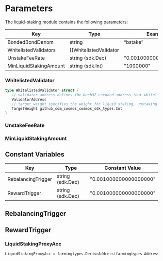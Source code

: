 <!-- order: 7 -->

# Parameters

The liquid-staking module contains the following parameters:

| Key                    | Type                   | Example                |
|------------------------| ---------------------- | ---------------------- |
| BondedBondDenom        | string                 | “bstake”               |
| WhitelistedValidators  | []WhitelistedValidator |                        |
| UnstakeFeeRate         | string (sdk.Dec)       | "0.001000000000000000" |
| MinLiquidStakingAmount | string (sdk.Int)       | "1000000"              |

### WhitelistedValidator

```go
type WhitelistedValidator struct {
   // validator_address defines the bech32-encoded address that whitelisted validator
   ValidatorAddress
   // target_weight specifies the weight for liquid staking, unstaking amount
   TargetWeight github_com_cosmos_cosmos_sdk_types.Int
}
```

### UnstakeFeeRate

### MinLiquidStakingAmount

## Constant Variables

| Key                | Type             | Constant Value         |
| ------------------ | ---------------- | ---------------------- |
| RebalancingTrigger | string (sdk.Dec) | "0.001000000000000000" |
| RewardTrigger      | string (sdk.Dec) | "0.001000000000000000" |

## RebalancingTrigger

## RewardTrigger

### LiquidStakingProxyAcc

```go
LiquidStakingProxyAcc = farmingtypes.DeriveAddress(farmingtypes.AddressType32Bytes, ModuleName, "LiquidStakingProxyAcc")
```
